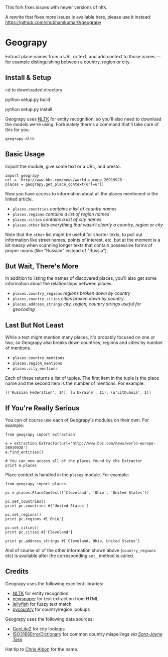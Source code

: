 This fork fixes issues with newer versions of nltk.

A rewrite that fixes more issues is available here, please use it instead: https://github.com/shubhamkumar0/geograpy

Geograpy
========

Extract place names from a URL or text, and add context to those names -- for 
example distinguishing between a country, region or city. 

## Install & Setup


cd to downloaded directory

python setup.py build

python setup.py install

Geograpy uses [NLTK](http://www.nltk.org/) for entity recognition, so you'll also need 
to download the models we're using. Fortunately there's a command that'll take 
care of this for you. 

    geograpy-nltk

## Basic Usage

Import the module, give some text or a URL, and presto.

    import geograpy
    url = 'http://www.bbc.com/news/world-europe-26919928'
    places = geograpy.get_place_context(url=url)

Now you have access to information about all the places mentioned in the linked 
article. 

* `places.countries` _contains a list of country names_
* `places.regions` _contains a list of region names_
* `places.cities` _contains a list of city names_
* `places.other` _lists everything that wasn't clearly a country, region or city_

Note that the `other` list might be useful for shorter texts, to pull out 
information like street names, points of interest, etc, but at the moment is 
a bit messy when scanning longer texts that contain possessive forms of proper 
nouns (like "Russian" instead of "Russia").

## But Wait, There's More

In addition to listing the names of discovered places, you'll also get some 
information about the relationships between places.

* `places.country_regions` _regions broken down by country_
* `places.country_cities` _cities broken down by country_
* `places.address_strings` _city, region, country strings useful for geocoding_

## Last But Not Least

While a text might mention many places, it's probably focused on one or two, so 
Geograpy also breaks down countries, regions and cities by number of mentions.

* `places.country_mentions`
* `places.region_mentions`
* `places.city_mentions`

Each of these returns a list of tuples. The first item in the tuple is the place 
name and the second item is the number of mentions. For example:

    [('Russian Federation', 14), (u'Ukraine', 11), (u'Lithuania', 1)]  

## If You're Really Serious

You can of course use each of Geograpy's modules on their own. For example:

    from geograpy import extraction

    e = extraction.Extractor(url='http://www.bbc.com/news/world-europe-26919928')
    e.find_entities()

    # You can now access all of the places found by the Extractor
    print e.places

Place context is handled in the `places` module. For example:

    from geograpy import places

    pc = places.PlaceContext(['Cleveland', 'Ohio', 'United States'])
    
    pc.set_countries()
    print pc.countries #['United States']

    pc.set_regions()
    print pc.regions #['Ohio']

    pc.set_cities()
    print pc.cities #['Cleveland']

    print pc.address_strings #['Cleveland, Ohio, United States']

And of course all of the other information shown above (`country_regions` etc) 
is available after the corresponding `set_` method is called.


## Credits

Geograpy uses the following excellent libraries:

* [NLTK](http://www.nltk.org/) for entity recognition
* [newspaper](https://github.com/codelucas/newspaper) for text extraction from HTML
* [jellyfish](https://github.com/sunlightlabs/jellyfish) for fuzzy text match
* [pycountry](https://pypi.python.org/pypi/pycountry) for country/region lookups

Geograpy uses the following data sources:

* [GeoLite2](http://dev.maxmind.com/geoip/geoip2/geolite2/) for city lookups
* [ISO3166ErrorDictionary](https://github.com/bodacea/countryname/blob/master/countryname/databases/ISO3166ErrorDictionary.csv) for common country mispellings _via [Sara-Jayne Terp](https://github.com/bodacea)_

Hat tip to [Chris Albon](https://github.com/chrisalbon) for the name.
